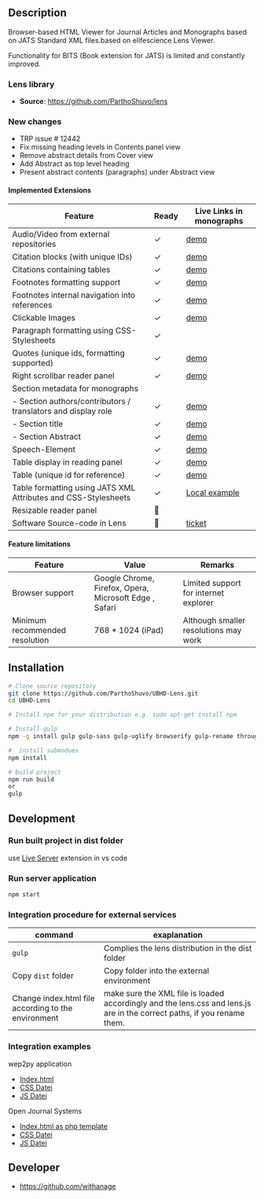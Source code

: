 ## Description

Browser-based HTML Viewer for Journal Articles and Monographs based on JATS Standard XML files.based on elifescience Lens Viewer.

Functionality for BITS (Book extension for JATS)  is limited and constantly improved.

### Lens library

- **Source**: <https://github.com/ParthoShuvo/lens>

### New changes
- TRP issue # 12442
- Fix missing heading levels in Contents panel view
- Remove abstract details from Cover view
- Add Abstract as top level heading
- Present abstract contents (paragraphs) under Abstract view

#### Implemented Extensions

| Feature | Ready | Live Links in monographs |
| --- | --- | --- |
| Audio/Video from external repositories| ✓ |[demo](https://heiup.uni-heidelberg.de/reader/index/310/310-69-79515-1-10-20171115.xml#figures) |
| Citation blocks (with unique IDs)   | ✓ | [demo](https://heiup.uni-heidelberg.de/reader/index/43/43-68-231-1-10-20151008.xml#content/box_25) |
| Citations  containing tables   | ✓ | [demo](https://heiup.uni-heidelberg.de/reader/index/416/416-68-83604-1-10-20181217.xml#content/heading_48) |
| Footnotes formatting support   | ✓ |  [demo](https://heiup.uni-heidelberg.de/reader/index/48/48-68-599-1-10-20160428.xml#footnotes/article_footnote_60)|
| Footnotes internal navigation into references   | ✓ | [demo](https://heiup.uni-heidelberg.de/reader/index/310/310-69-79515-1-10-20171115.xml#figures)|
| Clickable Images  | ✓ | [demo](https://heiup.uni-heidelberg.de/reader/index/310/310-69-79515-1-10-20171115.xml#figures/figure_1/fullscreen)|
| Paragraph formatting using CSS-Stylesheets   | ✓ | |
| Quotes (unique ids, formatting supported)  | ✓ | [demo](https://heiup.uni-heidelberg.de/reader/index/48/48-68-599-1-10-20160428.xml#content/quote_2)|
| Right scrollbar reader panel   | ✓ | [demo](https://heiup.uni-heidelberg.de/reader/index/345/345-68-81466-2-10-20180620.xml) |
| Section metadata for monographs   | | |
| - Section authors/contributors / translators and display  role | ✓ | [demo](https://heiup.uni-heidelberg.de/reader/index/457/457-68-85159-1-10-20190528.xml#info/contributor_8) |
| - Section title| ✓ |[demo](https://heiup.uni-heidelberg.de/reader/index/345/345-68-81466-2-10-20180620.xml#content/heading_39)  |
| - Section Abstract | ✓ | [demo](https://heiup.uni-heidelberg.de/reader/index/345/345-68-81466-2-10-20180620.xml#content/heading_39)  |
| Speech-Element | ✓ | [demo](https://heiup.uni-heidelberg.de/reader/index/48/48-68-599-1-10-20160428.xml#content/speech_27)|
| Table display in reading panel | ✓ | [demo](https://heiup.uni-heidelberg.de/reader/index/345/345-68-81466-2-10-20180620.xml#content/table_2)|
| Table (unique id for reference)   | ✓ |[demo](https://heiup.uni-heidelberg.de/reader/index/345/345-68-81466-2-10-20180620.xml#content/table_2) |
| Table formatting using JATS XML Attributes and CSS-Stylesheets | ✓ |  [Local example](http://localhost:8000/?url=data/example.xml/)|
| Resizable reader panel | :construction_worker: | |
| Software Source-code in Lens |:construction_worker: |[ticket](https://gitlab.ub.uni-heidelberg.de/wit/verlag-portale/issues/161) |

#### Feature limitations

| Feature |  Value | Remarks |
| --- | --- | --- |
| Browser support  | Google Chrome, Firefox, Opera,  Microsoft Edge , Safari| Limited support for internet explorer |
| Minimum recommended resolution  | 768 * 1024 (iPad) | Although smaller resolutions may work |

## Installation

```bash
# Clone source repository 
git clone https://github.com/ParthoShuvo/UBHD-Lens.git
cd UBHD-Lens

# Install npm for your distribution e.g. sudo apt-get install npm

# Install gulp
npm -g install gulp gulp-sass gulp-uglify browserify gulp-rename through2 path gulp-livereload rename st

#  install submodues
npm install

# build project
npm run build
or
gulp
 ```

## Development

### Run built project in dist folder

use [Live Server](https://marketplace.visualstudio.com/items?itemName=ritwickdey.LiveServer) extension in vs code

### Run server application

```bash
npm start
```
<!-- ### Examples

Example assumes port **4001**. Change port accordingly.

- [Features](http://localhost:4001/?url=data/example.xml)
- [Sample Article](http://localhost:4001/?url=data/bmj_example.xml)
- [Sample Article with MathML](http://localhost:4001/?url=data/pnas_sample.xml)

### Test

- Copy file into `data` folder.
- Open with <http://localhost:4001/?url=data/my_file.xml> -->

### Integration  procedure for external services

| command | exaplanation
|  --- | ---
| `gulp` | Complies the lens distribution  in the dist folder
| Copy  `dist` folder | Copy folder into the external environment
| Change index.html file   according to  the environment   | make sure the XML file is loaded accordingly and the lens.css and lens.js are in the correct paths, if you rename them.

### Integration examples

wep2py application

- [Index.html](https://github.com/UB-Heidelberg/UBHD-OMPPortal/blob/master/views/reader/index.html)
- [CSS Datei](https://github.com/UB-Heidelberg/UBHD-OMPPortal/blob/master/static/css/lens.css)
- [JS Datei](https://github.com/UB-Heidelberg/UBHD-OMPPortal/blob/master/static/js/lens2.js)  

 Open Journal Systems

- [Index.html as php template](https://github.com/withanage/lensGalleyBits/blob/master/templates/display.tpl)
- [CSS Datei](https://github.com/withanage/lensGalleyBits/blob/master/libs/lens/lens.css)
- [JS Datei](https://github.com/withanage/lensGalleyBits/blob/master/libs/lens/lens.js)  
  
## Developer

- <https://github.com/withanage>
